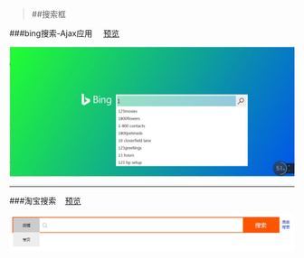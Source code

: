 >##搜索框

###bing搜索-Ajax应用   &nbsp;&nbsp;&nbsp; [预览](https://rawgit.com/Yangfan2016/PersonalWorks/master/search-special/bing-search/index.html)

![bing](../public-pictures/bing.jpg)

***

###淘宝搜索   &nbsp;&nbsp;&nbsp;[预览](https://rawgit.com/Yangfan2016/PersonalWorks/master/search-special/taobao-search/index.html)

![taobao](../public-pictures/taobao.jpg)